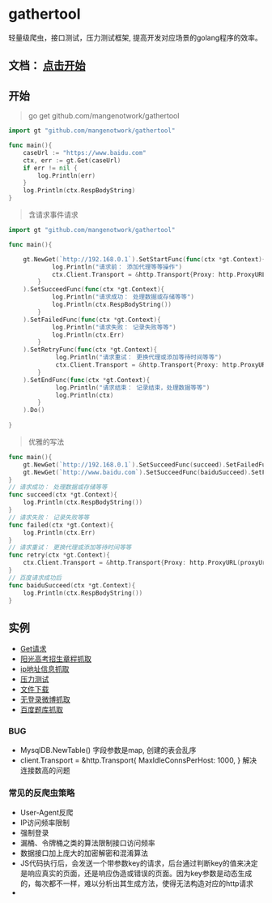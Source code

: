 # gathertool
轻量级爬虫，接口测试，压力测试框架, 提高开发对应场景的golang程序的效率。

## 文档： [点击开始](https://github.com/mangenotwork/gathertool/tree/main/_doc/doc_1.md)

## 开始
> go get github.com/mangenotwork/gathertool

```go
import gt "github.com/mangenotwork/gathertool"

func main(){
    caseUrl := "https://www.baidu.com"
    ctx, err := gt.Get(caseUrl)
    if err != nil {
        log.Println(err)
    }
    log.Println(ctx.RespBodyString)
}
```

> 含请求事件请求
```go
import gt "github.com/mangenotwork/gathertool"

func main(){

    gt.NewGet(`http://192.168.0.1`).SetStartFunc(func(ctx *gt.Context){
            log.Println("请求前： 添加代理等等操作")
            ctx.Client.Transport = &http.Transport{Proxy: http.ProxyURL(proxyUrl)}
        }
    ).SetSucceedFunc(func(ctx *gt.Context){
            log.Println("请求成功： 处理数据或存储等等")
            log.Println(ctx.RespBodyString())
        }
    ).SetFailedFunc(func(ctx *gt.Context){
            log.Println("请求失败： 记录失败等等")
            log.Println(ctx.Err)
        }
    ).SetRetryFunc(func(ctx *gt.Context){
             log.Println("请求重试： 更换代理或添加等待时间等等")
             ctx.Client.Transport = &http.Transport{Proxy: http.ProxyURL(proxyUrl)}
        }
    ).SetEndFunc(func(ctx *gt.Context){
             log.Println("请求结束： 记录结束，处理数据等等")
             log.Println(ctx)
        }
    ).Do()
    
}
```

> 优雅的写法
```go
func main(){
    gt.NewGet(`http://192.168.0.1`).SetSucceedFunc(succeed).SetFailedFunc(failed).SetRetryFunc(retry).Do()
    gt.NewGet(`http://www.baidu.com`).SetSucceedFunc(baiduSucceed).SetFailedFunc(failed).SetRetryFunc(retry).Do()
}
// 请求成功： 处理数据或存储等等
func succeed(ctx *gt.Context){
    log.Println(ctx.RespBodyString())
}
// 请求失败： 记录失败等等
func failed(ctx *gt.Context){
    log.Println(ctx.Err)
}
// 请求重试： 更换代理或添加等待时间等等
func retry(ctx *gt.Context){
    ctx.Client.Transport = &http.Transport{Proxy: http.ProxyURL(proxyUrl)}
}
// 百度请求成功后
func baiduSucceed(ctx *gt.Context){
    log.Println(ctx.RespBodyString())
}
```

## 实例
-  [Get请求](https://github.com/mangenotwork/gathertool/tree/main/_examples/get)
-  [阳光高考招生章程抓取](https://github.com/mangenotwork/gathertool/tree/main/_examples/get_yggk)
-  [ip地址信息抓取](https://github.com/mangenotwork/gathertool/tree/main/_examples/ip_bczs_cn)
-  [压力测试](https://github.com/mangenotwork/gathertool/tree/main/_examples/stress_testing)
-  [文件下载](https://github.com/mangenotwork/gathertool/tree/main/_examples/upload_file)
-  [无登录微博抓取](https://github.com/mangenotwork/gathertool/tree/main/_examples/weibo)
-  [百度题库抓取](https://github.com/mangenotwork/gathertool/tree/main/_examples/baidu_tk)

### BUG
- MysqlDB.NewTable() 字段参数是map, 创建的表会乱序
-  client.Transport = &http.Transport{
  	 	MaxIdleConnsPerHost: 1000,
      }
  解决连接数高的问题
  
###  常见的反爬虫策略
- User-Agent反爬
- IP访问频率限制
- 强制登录
- 漏桶、令牌桶之类的算法限制接口访问频率
- 数据接口加上庞大的加密解密和混淆算法
- JS代码执行后，会发送一个带参数key的请求，后台通过判断key的值来决定是响应真实的页面，还是响应伪造或错误的页面。因为key参数是动态生成的，每次都不一样，难以分析出其生成方法，使得无法构造对应的http请求
-


